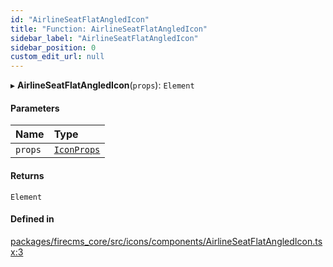 ```yaml
---
id: "AirlineSeatFlatAngledIcon"
title: "Function: AirlineSeatFlatAngledIcon"
sidebar_label: "AirlineSeatFlatAngledIcon"
sidebar_position: 0
custom_edit_url: null
---
```


▸ **AirlineSeatFlatAngledIcon**(`props`): `Element`

#### Parameters

| Name | Type |
| :------ | :------ |
| `props` | [`IconProps`](../types/IconProps.md) |

#### Returns

`Element`

#### Defined in

[packages/firecms_core/src/icons/components/AirlineSeatFlatAngledIcon.tsx:3](https://github.com/FireCMSco/firecms/blob/d45f3739/packages/firecms_core/src/icons/components/AirlineSeatFlatAngledIcon.tsx#L3)

